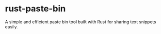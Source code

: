 # rust-paste-bin
A simple and efficient paste bin tool built with Rust for sharing text snippets easily.
